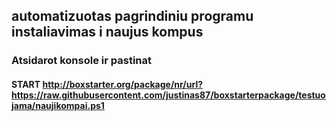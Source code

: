 ## automatizuotas pagrindiniu programu instaliavimas i naujus kompus
### Atsidarot konsole ir pastinat
#### START http://boxstarter.org/package/nr/url?https://raw.githubusercontent.com/justinas87/boxstarterpackage/testuojama/naujikompai.ps1

